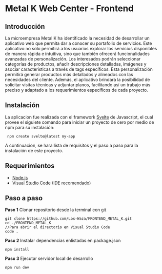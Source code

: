 # Metal K Web Center - Frontend
## Introducción
La microempresa Metal K ha identificado la necesidad de desarrollar un aplicativo web que permita dar a conocer su portafolio de servicios. Este aplicativo no solo permitirá a los usuarios explorar los servicios disponibles de manera rápida e intuitiva, sino que también ofrecerá funcionalidades avanzadas de personalización. Los interesados podrán seleccionar categorías de productos, añadir descripciones detalladas, imágenes y asociar características a través de tags específicos. Esta personalización permitirá generar productos más detallados y alineados con las necesidades del cliente. Además, el aplicativo brindará la posibilidad de solicitar visitas técnicas y adjuntar planos, facilitando así un trabajo más preciso y adaptado a los requerimientos específicos de cada proyecto.

## Instalación
La aplicacion fue realizada con el framework [Svelte](https://svelte.dev/) de Javascript, el cual provee el siguiete comando para iniciar un proyecto de cero por medio de npm para su instalación:

` npm create svelte@latest my-app`

A continuacion, se hara lista de requisitos y el paso a paso para la instalación de este proyecto.

## Requerimientos
- [Node.js](https://nodejs.org/en)
- [Visual Studio Code](https://code.visualstudio.com/) (IDE recomendado)

## Paso a paso
	

**Paso 1**
Clonar repositorio desde la terminal con git
	
	git clone https://github.com/Los-Waza/FRONTEND_METAL_K.git
	cd ./FRONTEND_METAL_K
	//Para abrir el directorio en Visual Studio Code
	code .
	
**Paso 2**
Instalar dependencias enlistadas en package.json

	npm install

**Paso 3**
Ejecutar servidor local de desarrollo

	npm run dev






